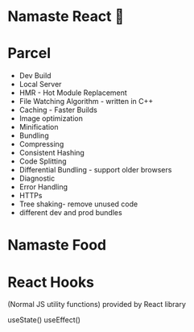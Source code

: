 # Namaste React 🚀 

# Parcel
- Dev Build
- Local Server
- HMR - Hot Module Replacement
- File Watching Algorithm - written in C++
- Caching - Faster Builds
- Image optimization 
- Minification
- Bundling
- Compressing
- Consistent Hashing
- Code Splitting
- Differential Bundling - support older browsers
- Diagnostic
- Error Handling
- HTTPs
- Tree shaking- remove unused code    
- different dev and prod bundles 

# Namaste Food

# React Hooks
(Normal JS utility functions) provided by React library

useState()
useEffect()







